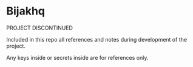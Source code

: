 # Bijakhq

PROJECT DISCONTINUED

Included in this repo all references and notes during development of the project. 

Any keys inside or secrets inside are for references only.